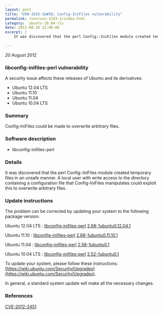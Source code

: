 ```yaml
---
layout: post
title: "USN-1543-1&#58; Config-IniFiles vulnerability"
permalink: /usn/usn-1543-1/index.html
category:  ubuntu-10.04-lts
date: 2012-08-20 12:00:00
excerpt: |
    It was discovered that the perl Config::IniFiles module created temporary files in an unsafe manner. A local user with write access to the directory containing a configuration file that Config-IniFiles manipulates could exploit this to overwrite arbitrary files. 
    
--- 
```

 
 

*20 August 2012*

### libconfig-inifiles-perl vulnerability

A security issue affects these releases of Ubuntu and its derivatives:

* Ubuntu 12.04 LTS
* Ubuntu 11.10
* Ubuntu 11.04
* Ubuntu 10.04 LTS

### Summary

Config-IniFiles could be made to overwrite arbitrary files. 

### Software description

* libconfig-inifiles-perl 

### Details

It was discovered that the perl Config::IniFiles module created temporary files in an unsafe manner. A local user with write access to the directory containing a configuration file that Config-IniFiles manipulates could exploit this to overwrite arbitrary files. 

### Update instructions

The problem can be corrected by updating your system to the following package version:

Ubuntu 12.04 LTS
 : [libconfig-inifiles-perl](https://launchpad.net/ubuntu/+source/libconfig-inifiles-perl) <span> [2.68-1ubuntu0.12.04.1](https://launchpad.net/ubuntu/+source/libconfig-inifiles-perl/2.68-1ubuntu0.12.04.1) </span> 

Ubuntu 11.10
 : [libconfig-inifiles-perl](https://launchpad.net/ubuntu/+source/libconfig-inifiles-perl) <span> [2.68-1ubuntu0.11.10.1](https://launchpad.net/ubuntu/+source/libconfig-inifiles-perl/2.68-1ubuntu0.11.10.1) </span> 

Ubuntu 11.04
 : [libconfig-inifiles-perl](https://launchpad.net/ubuntu/+source/libconfig-inifiles-perl) <span> [2.58-1ubuntu0.1](https://launchpad.net/ubuntu/+source/libconfig-inifiles-perl/2.58-1ubuntu0.1) </span> 

Ubuntu 10.04 LTS
 : [libconfig-inifiles-perl](https://launchpad.net/ubuntu/+source/libconfig-inifiles-perl) <span> [2.52-1ubuntu0.1](https://launchpad.net/ubuntu/+source/libconfig-inifiles-perl/2.52-1ubuntu0.1) </span> 

To update your system, please follow these instructions: [https://wiki.ubuntu.com/Security/Upgrades](https://wiki.ubuntu.com/Security/Upgrades).

In general, a standard system update will make all the necessary changes. 

### References

 
 [CVE-2012-2451](http://people.ubuntu.com/~ubuntu-security/cve/CVE-2012-2451)
 

